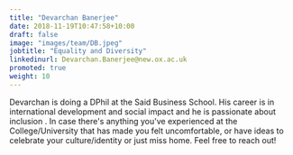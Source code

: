 ```yaml
---
title: "Devarchan Banerjee"
date: 2018-11-19T10:47:58+10:00
draft: false
image: "images/team/DB.jpeg"
jobtitle: "Equality and Diversity"
linkedinurl: Devarchan.Banerjee@new.ox.ac.uk
promoted: true
weight: 10
---
```


Devarchan is doing a DPhil at the Said Business School. His career is in international development and social impact and he is passionate about inclusion . In case there's anything you've experienced at the College/University that has made you felt uncomfortable, or have ideas to celebrate your culture/identity or just miss home. Feel free to reach out!
